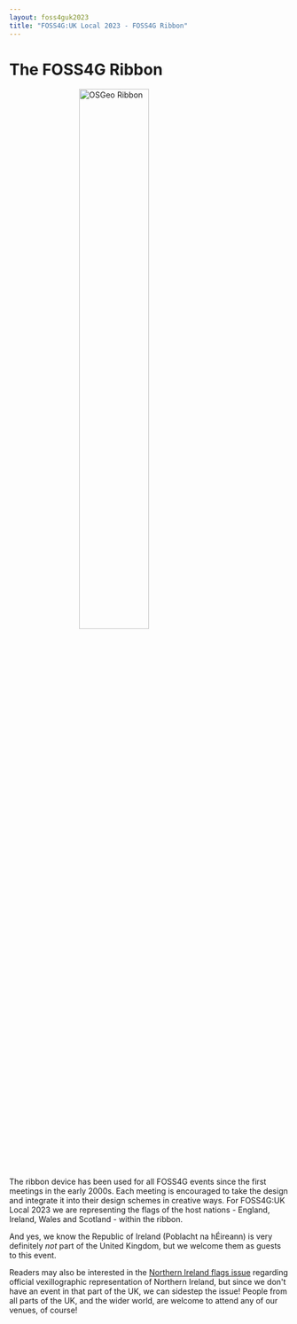 ```yaml
---
layout: foss4guk2023
title: "FOSS4G:UK Local 2023 - FOSS4G Ribbon"
---
```



# The FOSS4G Ribbon

<img alt="OSGeo Ribbon"  src="images/swooshukie.svg" style="width:50%; margin: 0 auto; display:block;"/>

The ribbon device has been used for all FOSS4G events since the first meetings in the early 2000s. 
Each meeting is encouraged to take the design and integrate it into their design schemes in 
creative ways. For FOSS4G:UK Local 2023 we are representing the flags of the host nations - 
England, Ireland, Wales and Scotland - within the ribbon.

And yes, we know the Republic of Ireland (Poblacht na hÉireann) is very definitely *not*
part of the United Kingdom, but we welcome them as guests to this event.

Readers may also be interested in the [Northern Ireland flags issue](https://en.wikipedia.org/wiki/Northern_Ireland_flags_issue)
regarding official vexillographic representation of Northern Ireland, but since we don't have an event in that part of the UK, we
can sidestep the issue! People from all parts of the UK, and the wider world, are welcome to attend any of our venues, of course!


